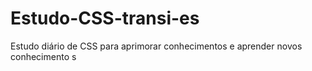 # Estudo-CSS-transi-es
Estudo diário de CSS para aprimorar conhecimentos e aprender novos
conhecimento s

